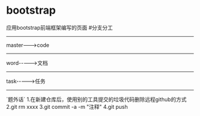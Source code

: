 # bootstrap
应用bootstrap前端框架编写的页面
#分支分工
<hr>
master--->code
<hr>
word----->文档
<hr>
task----->任务
<hr>
`题外话`
1.在新建仓库后，使用别的工具提交的垃圾代码删除远程github的方式
2.git rm xxxx
3.git commit -a -m "注释"
4.git push